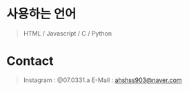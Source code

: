 # 사용하는 언어
> HTML / Javascript / C / Python

# Contact
> Instagram : @07.0331.a
> E-Mail : ahshss903@naver.com
